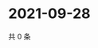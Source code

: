 # 2021-09-28

共 0 条

<!-- BEGIN -->
<!-- 最后更新时间 Tue Sep 28 2021 06:18:11 GMT+0800 (China Standard Time) -->

<!-- END -->

